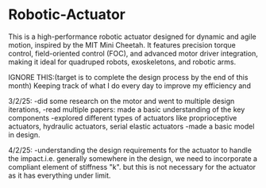 # Robotic-Actuator
This is a high-performance robotic actuator designed for dynamic and agile motion, inspired by the MIT Mini Cheetah. It features precision torque control, field-oriented control (FOC), and advanced motor driver integration, making it ideal for quadruped robots, exoskeletons, and robotic arms. 













IGNORE THIS:(target is to complete the design process by the end of this month)
Keeping track of what I do every day to improve my efficiency and 



3/2/25:
-did some research on the motor and went to multiple design iterations,
-read multiple papers: made a basic understanding of the key components
-explored different types of actuators like proprioceptive actuators, hydraulic actuators, serial elastic actuators 
-made a basic model in design.

4/2/25:
-understanding the design requirements for the actuator to handle the impact.i.e. generally somewhere in the design, we need to incorporate a compliant element of stiffness "k". but this is not necessary for the actuator as it has everything under limit.










